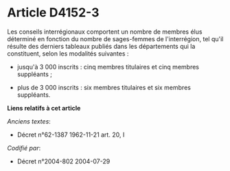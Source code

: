 # Article D4152-3

Les conseils interrégionaux comportent un nombre de membres élus déterminé en fonction du nombre de sages-femmes de
l'interrégion, tel qu'il résulte des derniers tableaux publiés dans les départements qui la constituent, selon les modalités
suivantes :

- jusqu'à 3 000 inscrits : cinq membres titulaires et cinq membres suppléants ;

- plus de 3 000 inscrits : six membres titulaires et six membres suppléants.

**Liens relatifs à cet article**

_Anciens textes_:

  - Décret n°62-1387 1962-11-21 art. 20, I

_Codifié par_:

  - Décret n°2004-802 2004-07-29
